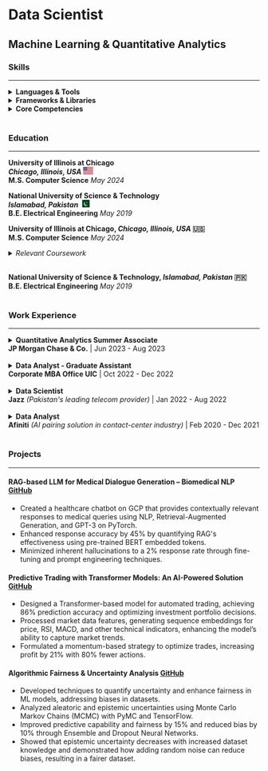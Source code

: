# Data Scientist
## Machine Learning & Quantitative Analytics  
### Skills

---

<details>
  <summary><strong>Languages & Tools</strong></summary>
  <ul>
    <li><strong>Programming Languages:</strong>
      <ul>
        <li>Python</li>
        <li>C++</li>
        <li>SQL</li>
      </ul>
    </li>
    <li><strong>Tools & Platforms:</strong>
      <ul>
        <li>Spark</li>
        <li>Google Cloud Platform (GCP)</li>
        <li>Tableau</li>
        <li>Teradata</li>
      </ul>
    </li>
  </ul>
</details>

<details>
  <summary><strong>Frameworks & Libraries</strong></summary>
  <ul>
    <li>NumPy</li>
    <li>Pandas</li>
    <li>Matplotlib</li>
    <li>XGBoost</li>
    <li>Scikit-learn</li>
    <li>PyTorch</li>
    <li>PyMC</li>
    <li>TensorFlow</li>
  </ul>
</details>

<details>
  <summary><strong>Core Competencies</strong></summary>
  <ul>
    <li>Data Mining</li>
    <li>Visualization</li>
    <li>Machine Learning</li>
    <li>Deep Learning</li>
    <li>Database Management</li>
    <li>Distributed Computing</li>
  </ul>
</details>
<br>

### Education

---
**University of Illinois at Chicago**  
***Chicago, Illinois, USA* <img src="/assets/us.png" alt="US Flag" width="20" height="15">**  
**M.S. Computer Science** _May 2024_

**National University of Science & Technology**  
***Islamabad, Pakistan* <img src="assets/pk.png" alt="Pakistan Flag" width="20" height="15">**  
**B.E. Electrical Engineering** _May 2019_

**University of Illinois at Chicago, *Chicago, Illinois, USA* 🇺🇸**  
**M.S. Computer Science** _May 2024_
<details>
  <summary><em>Relevant Coursework</em></summary>
  <ul>
    <li>Machine Learning</li>
    <li>Artificial Intelligence</li>
    <li>Computer Algorithms</li>
    <li>Big Data Mining</li>
    <li>Neural Networks</li>
    <li>Biomedical NLP</li>
    <li>Economics & Computation</li>
    <li>Parallel Processing</li>
  </ul>
</details>
<br>

**National University of Science & Technology, *Islamabad, Pakistan* 🇵🇰**  
**B.E. Electrical Engineering** _May 2019_  
<br>
### Work Experience

---

<details>
  <summary><strong>Quantitative Analytics Summer Associate</strong><br><strong>JP Morgan Chase & Co.</strong> | Jun 2023 - Aug 2023</summary>
  <ul>
    <li>Applied statistical methodologies to identify and mitigate biases in financial models, enhancing predictive accuracy and risk management.</li>
    <li>Developed a credit approval model using XGBoost, accelerating model training time by 20-fold.</li>
    <li>Communicated technical details to model risk management, suggesting feature engineering improvements.</li>
    <li>Tools: Python, XGBoost, Fair Lending Analysis</li>
    <br>
  </ul>
</details>
<br>
<details>
  <summary><strong>Data Analyst - Graduate Assistant</strong><br><strong>Corporate MBA Office UIC</strong> | Oct 2022 - Dec 2022</summary>
  <ul>
    <li>Implemented ETL processes to ingest financial stock market data from WRDS, automating data synchronization and processing.</li>
    <li>Refined raw datasets from SQL databases, improving reporting and data comprehension.</li>
    <li>Documented ETL architecture, workflows, and dependencies for better data management.</li>
    <li>Tools: SQL, Spark, Python, WRDS</li>
    <br>
  </ul>
</details>
<br>
<details>
  <summary><strong>Data Scientist</strong><br><strong>Jazz</strong> <em>(Pakistan's leading telecom provider)</em> | Jan 2022 - Aug 2022</summary>
  <ul>
    <li>Developed ML models for churn prediction, campaign success, customer segmentation, and target marketing, driving actionable insights.</li>
    <li>Automated ad-hoc reporting reducing analysis time and supporting multiple business functions.</li>
    <li>Leveraged PySpark to extract and analyze large datasets, enhancing data-driven decision-making.</li>
    <li>Collaborated with cross-functional teams to deliver descriptive and prescriptive analytics, aligning with business objectives.</li>
    <li>Tools: Python, SQL, Apache Spark, MicroStrategy, Excel</li>
    <br>
  </ul>
</details>
<br>
<details>
  <summary><strong>Data Analyst</strong><br><strong>Afiniti</strong> <em>(AI pairing solution in contact-center industry)</em> | Feb 2020 - Dec 2021</summary>
  <ul>
    <li>Conducted in-depth root cause analyses of production issues using SQL, leading to strategic AI model enhancements.</li>
    <li>Implemented hierarchical models to improve caller-agent pairing, enhancing satisfaction and performance.</li>
    <li>Developed statistical models with STAN, optimizing agent-caller interactions and increasing success rates.</li>
    <li>Created Grafana dashboards to elevate operational performance and developed support workflows for Afiniti Airo.</li>
    <li>Tools: SQL, STAN, Grafana, Python</li>
    <br>
  </ul>
</details>
<br>

### Projects

---
#### RAG-based LLM for Medical Dialogue Generation – Biomedical NLP [GitHub](https://github.com/advaitpai/Medical-Dialog-Generation)

- Created a healthcare chatbot on GCP that provides contextually relevant responses to medical queries using NLP, Retrieval-Augmented Generation, and GPT-3 on PyTorch.
- Enhanced response accuracy by 45% by quantifying RAG's effectiveness using pre-trained BERT embedded tokens.
- Minimized inherent hallucinations to a 2% response rate through fine-tuning and prompt engineering techniques.

#### Predictive Trading with Transformer Models: An AI-Powered Solution [GitHub](https://github.com/zohairhashmi/blockhouse-transformers)

- Designed a Transformer-based model for automated trading, achieving 86% prediction accuracy and optimizing investment portfolio decisions.
- Processed market data features, generating sequence embeddings for price, RSI, MACD, and other technical indicators, enhancing the model’s ability to capture market trends.
- Formulated a momentum-based strategy to optimize trades, increasing profit by 21% with 80% fewer actions.

#### Algorithmic Fairness & Uncertainty Analysis  [GitHub](https://github.com/zohairhashmi/uncertainty-quantification)

- Developed techniques to quantify uncertainty and enhance fairness in ML models, addressing biases in datasets.
- Analyzed aleatoric and epistemic uncertainties using Monte Carlo Markov Chains (MCMC) with PyMC and TensorFlow.
- Improved predictive capability and fairness by 15% and reduced bias by 10% through Ensemble and Dropout Neural Networks.
- Showed that epistemic uncertainty decreases with increased dataset knowledge and demonstrated how adding random noise can reduce biases, resulting in a fairer dataset.

